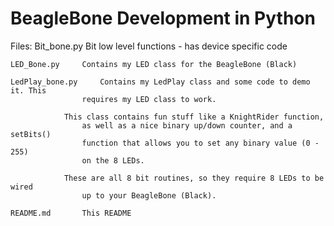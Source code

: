 BeagleBone Development in Python
================================

Files:
	Bit_bone.py		Bit low level functions - has device specific code
	
	LED_Bone.py		Contains my LED class for the BeagleBone (Black)

	LedPlay_bone.py		Contains my LedPlay class and some code to demo it. This
					requires my LED class to work.
						
				This class contains fun stuff like a KnightRider function,
					as well as a nice binary up/down counter, and a setBits()
					function that allows you to set any binary value (0 - 255)
					on the 8 LEDs.
							
				These are all 8 bit routines, so they require 8 LEDs to be wired
					up to your BeagleBone (Black).

	README.md		This README	
	
